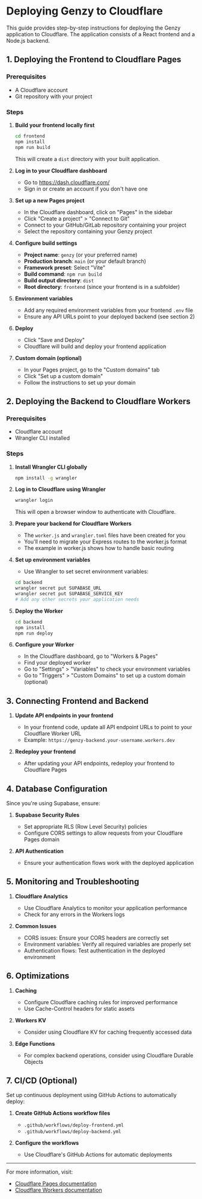 # Deploying Genzy to Cloudflare

This guide provides step-by-step instructions for deploying the Genzy application to Cloudflare. The application consists of a React frontend and a Node.js backend.

## 1. Deploying the Frontend to Cloudflare Pages

### Prerequisites
- A Cloudflare account
- Git repository with your project

### Steps

1. **Build your frontend locally first**
   ```bash
   cd frontend
   npm install
   npm run build
   ```
   This will create a `dist` directory with your built application.

2. **Log in to your Cloudflare dashboard**
   - Go to https://dash.cloudflare.com/
   - Sign in or create an account if you don't have one

3. **Set up a new Pages project**
   - In the Cloudflare dashboard, click on "Pages" in the sidebar
   - Click "Create a project" > "Connect to Git"
   - Connect to your GitHub/GitLab repository containing your project
   - Select the repository containing your Genzy project

4. **Configure build settings**
   - **Project name**: `genzy` (or your preferred name)
   - **Production branch**: `main` (or your default branch)
   - **Framework preset**: Select "Vite"
   - **Build command**: `npm run build`
   - **Build output directory**: `dist`
   - **Root directory**: `frontend` (since your frontend is in a subfolder)

5. **Environment variables**
   - Add any required environment variables from your frontend `.env` file
   - Ensure any API URLs point to your deployed backend (see section 2)

6. **Deploy**
   - Click "Save and Deploy"
   - Cloudflare will build and deploy your frontend application

7. **Custom domain (optional)**
   - In your Pages project, go to the "Custom domains" tab
   - Click "Set up a custom domain"
   - Follow the instructions to set up your domain

## 2. Deploying the Backend to Cloudflare Workers

### Prerequisites
- Cloudflare account
- Wrangler CLI installed

### Steps

1. **Install Wrangler CLI globally**
   ```bash
   npm install -g wrangler
   ```

2. **Log in to Cloudflare using Wrangler**
   ```bash
   wrangler login
   ```
   This will open a browser window to authenticate with Cloudflare.

3. **Prepare your backend for Cloudflare Workers**
   - The `worker.js` and `wrangler.toml` files have been created for you
   - You'll need to migrate your Express routes to the worker.js format
   - The example in worker.js shows how to handle basic routing

4. **Set up environment variables**
   - Use Wrangler to set secret environment variables:
   ```bash
   cd backend
   wrangler secret put SUPABASE_URL
   wrangler secret put SUPABASE_SERVICE_KEY
   # Add any other secrets your application needs
   ```

5. **Deploy the Worker**
   ```bash
   cd backend
   npm install
   npm run deploy
   ```

6. **Configure your Worker**
   - In the Cloudflare dashboard, go to "Workers & Pages"
   - Find your deployed worker
   - Go to "Settings" > "Variables" to check your environment variables
   - Go to "Triggers" > "Custom Domains" to set up a custom domain (optional)

## 3. Connecting Frontend and Backend

1. **Update API endpoints in your frontend**
   - In your frontend code, update all API endpoint URLs to point to your Cloudflare Worker URL
   - Example: `https://genzy-backend.your-username.workers.dev`

2. **Redeploy your frontend**
   - After updating your API endpoints, redeploy your frontend to Cloudflare Pages

## 4. Database Configuration

Since you're using Supabase, ensure:

1. **Supabase Security Rules**
   - Set appropriate RLS (Row Level Security) policies
   - Configure CORS settings to allow requests from your Cloudflare Pages domain

2. **API Authentication**
   - Ensure your authentication flows work with the deployed application

## 5. Monitoring and Troubleshooting

1. **Cloudflare Analytics**
   - Use Cloudflare Analytics to monitor your application performance
   - Check for any errors in the Workers logs

2. **Common Issues**
   - CORS issues: Ensure your CORS headers are correctly set
   - Environment variables: Verify all required variables are properly set
   - Authentication flows: Test authentication in the deployed environment

## 6. Optimizations

1. **Caching**
   - Configure Cloudflare caching rules for improved performance
   - Use Cache-Control headers for static assets

2. **Workers KV**
   - Consider using Cloudflare KV for caching frequently accessed data

3. **Edge Functions**
   - For complex backend operations, consider using Cloudflare Durable Objects

## 7. CI/CD (Optional)

Set up continuous deployment using GitHub Actions to automatically deploy:

1. **Create GitHub Actions workflow files**
   - `.github/workflows/deploy-frontend.yml`
   - `.github/workflows/deploy-backend.yml`

2. **Configure the workflows**
   - Use Cloudflare's GitHub Actions for automatic deployments

---

For more information, visit:
- [Cloudflare Pages documentation](https://developers.cloudflare.com/pages/)
- [Cloudflare Workers documentation](https://developers.cloudflare.com/workers/) 